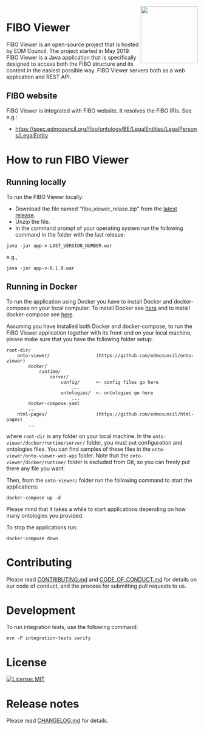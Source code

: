 <img src="https://spec.edmcouncil.org/fibo/htmlpages/master/latest/img/logo.66a988fe.png" width="150" align="right"/>

# FIBO Viewer

FIBO Viewer is an open-source project that is hosted by EDM Council. The project started in May 2019. FIBO Viewer is a Java application that is specifically designed to access both the FIBO structure and its content in the easiest possible way. FIBO Viewer servers both as a web application and REST API.


## FIBO website
FIBO Viewer is integrated with FIBO website. It resolves the FIBO IRIs. See e.g.:

* https://spec.edmcouncil.org/fibo/ontology/BE/LegalEntities/LegalPersons/LegalEntity


# How to run FIBO Viewer

## Running locally

To run the FIBO Viewer locally: 

* Download the file named "fibo\_viewer\_relase.zip" from the [latest release](https://github.com/edmcouncil/fibo-viewer/releases). 
* Unzip the file. 
* In the command prompt of your operating system run the following command in the folder with the last release: 

```
java -jar app-v-LAST_VERSION_NUMBER.war
```
e.g.,

```
java -jar app-v-0.1.0.war
```


## Running in Docker

To run the application using Docker you have to install Docker and docker-compose on your local computer.  To install Docker see [here](https://docs.docker.com/get-docker/) and to install docker-compose see [here](https://docs.docker.com/compose/install/). 

Assuming you have installed both Docker and docker-compose, to run the FIBO Viewer application together with its front-end on your local machine, please make sure that you have the following folder setup:

```
root-dir/
    onto-viewer/                 (https://github.com/edmcouncil/onto-viewer)
        docker/
            runtime/
                server/
                    config/      <- config files go here
                        ...
                    ontologies/  <- ontologies go here
                        ...
        docker-compose.yaml
        ...
    html-pages/                  (https://github.com/edmcouncil/html-pages)
        ...
```

where `root-dir` is any folder on your local machine.  In the `onto-viewer/docker/runtime/server/` folder, you must put configuration and ontologies files.  You can find samples of these files in the `onto-viewer/onto-viewer-web-app` folder.  Note that the `onto-viewer/docker/runtime/` folder is excluded from Git, so you can freely put there any file you want.

Then, from the `onto-viewer/` folder run the following command to start the applications:

```
docker-compose up -d
```

Please mind that it takes a while to start applications depending on how many ontologies you provided.

To stop the applications run:

```
docker-compose down
```


# Contributing
Please read [CONTRIBUTING.md](CONTRIBUTING.md) and [CODE_OF_CONDUCT.md](CODE_OF_CONDUCT.md) for details on our code of conduct, and the process for submitting pull requests to us.


# Development

To run integration tests, use the following command:

```shell
mvn -P integration-tests verify
```


# License
[![License: MIT](https://img.shields.io/badge/License-MIT-yellow.svg)](LICENSE)


# Release notes

Please read [CHANGELOG.md](CHANGELOG.md) for details.
